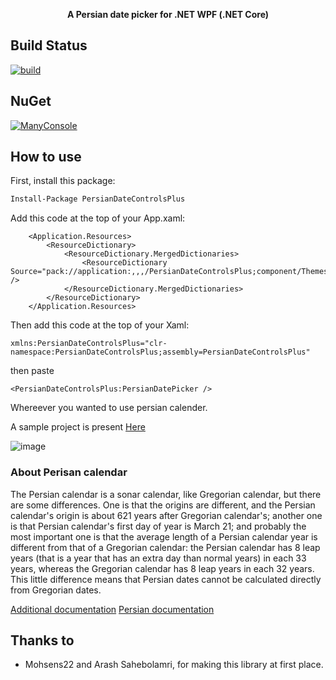<p align="center">
  <strong>A Persian date picker for .NET WPF (.NET Core)</strong>
</p>

## Build Status

[![build](https://github.com/HesamKashefi/PersianDatePickerPlus/actions/workflows/build.yml/badge.svg)](https://github.com/HesamKashefi/PersianDatePickerPlus/actions/workflows/build.yml)

## NuGet

<p>
  <a href="http://nuget.org/List/Packages/PersianDateControlsPlus">
  <img alt="ManyConsole" src="https://img.shields.io/nuget/v/PersianDateControlsPlus.svg">
  </a>

## How to use

First, install this package:

```ps
Install-Package PersianDateControlsPlus
```

Add this code at the top of your App.xaml:
```xaml
    <Application.Resources>
        <ResourceDictionary>
            <ResourceDictionary.MergedDictionaries>
                <ResourceDictionary Source="pack://application:,,,/PersianDateControlsPlus;component/Themes/PersianDateControlsPlus.Defaults.xaml" />
            </ResourceDictionary.MergedDictionaries>
        </ResourceDictionary>
    </Application.Resources>
```


Then add this code at the top of your Xaml:

```xaml
xmlns:PersianDateControlsPlus="clr-namespace:PersianDateControlsPlus;assembly=PersianDateControlsPlus"
```

then paste

```xaml
<PersianDateControlsPlus:PersianDatePicker />
```

Whereever you wanted to use persian calender.

A sample project is present [Here](https://github.com/HesamKashefi/PersianDatePickerPlus/tree/master/src/SampleProject)

![image](https://user-images.githubusercontent.com/22152065/60768601-01cced00-a0db-11e9-9a40-9affe9a160d5.png)

### About Perisan calendar

The Persian calendar is a sonar calendar, like Gregorian calendar, but there are some differences. One is that the origins are different, and the Persian calendar's origin is about 621 years after Gregorian calendar's; another one is that Persian calendar's first day of year is March 21; and probably the most important one is that the average length of a Persian calendar year is different from that of a Gregorian calendar: the Persian calendar has 8 leap years (that is a year that has an extra day than normal years) in each 33 years, whereas the Gregorian calendar has 8 leap years in each 32 years. This little difference means that Persian dates cannot be calculated directly from Gregorian dates.

[Additional documentation](https://www.codeproject.com/Articles/43521/PersianDate-and-Some-WPF-Controls-For-It)
[Persian documentation](https://www.dotnettips.info/newsarchive/details/10951)

## Thanks to

- Mohsens22 and Arash Sahebolamri, for making this library at first place.
